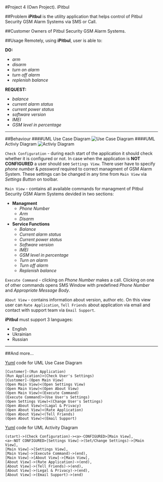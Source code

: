 #Project 4 (Own Project). iPitbul

##Problem
**iPitbul** is the utility application that helps control of Pitbul Security GSM Alarm Systems via SMS or Call.

##Customer
Owners of Pitbul Security GSM Alarm Systems.

##Usage
Remotely, using **iPitbul**, user is able to:
                 
**DO:**

- *arm*
- *disarm*
- *turn on alarm*
- *turn off alarm*
- *replenish balance*

**REQUEST:**

- *balance*
- *current alarm status*
- *current power status*
- *software version*
- *IMEI*
- *GSM level in percentage*

***
##Behaviour
####UML Use Case Diagram
![Use Case Diagram](https://raw.github.com/moleksyuk/osx-project-3/master/Docs/UseCaseDiagram.png)
####UML Activiy Diagram
![Activiy Diagram](https://raw.github.com/moleksyuk/osx-project-3/master/Docs/ActivityDiagram.png)


`Check Configuration` - during each start of the application it should check whether it is configured or not.
In case when the application is **NOT CONFIGURED** a user should see `Settings View`. There user have to specify *phone number* & *password* required to correct managment of GSM Alarm System. These settings can be changed in any time from `Main View` via *Settings Button* on toolbar.

`Main View` - contains all available commands for managment of Pitbul Security GSM Alarm Systems devided in two sections:

- **Managment**
	- *Phone Number*
	- *Arm*
	- *Disarm*
- **Service Functions**
	- *Balance*
	- *Current alarm status*
	- *Current power status*
	- *Software version*
	- *IMEI*
	- *GSM level in percentage*
	- *Turn on alarm*
	- *Turn off alarm*
	- *Replenish balance*

`Execute Command` - clicking on *Phone Number* makes a call. Clicking on one of other commands opens SMS Window with predefined *Phone Number* and *Appropriate Message Body*.

`About View` - contains information about version, author etc. On this view user can `Rate Application`, `Tell Friends` about application via email and contact with support team via `Email Support`.

**iPitbul** must support 3 languages:

- English
- Ukrainian
- Russian

---
##And more…

[Yuml](http://yuml.me/) code for UML Use Case Diagram

````
[Customer]-(Run Application)
(Run Application)>(Check User's Settings)
[Customer]-(Open Main View)
(Open Main View)<(Open Settings View)
(Open Main View)<(Open About View)
(Open Main View)<(Execute Command)
(Execute Command)>(Use User's Settings)
(Open Settings View)<(Change User's Settings)
(Open About View)<(Lagal & Privacy)
(Open About View)<(Rate Application)
(Open About View)<(Tell Friends)
(Open About View)<(Email Support)
````


[Yuml](http://yuml.me/) code for UML Activity Diagram

````
(start)->(Check Configuration)-><a>-CONFIGURED>[Main View],
<a>-NOT CONFIGURED>[Settings View]->(Set/Change Settings)->[Main View],
[Main View]->[Settings View],
[Main View]->(Execute Command)->(end),
[Main View]->[About View]->[Main View],
[About View]->(Rate Application)->(end),
[About View]->(Tell Friends)->(end),
[About View]->(Legal & Privacy)->(end),
[About View]->(Email Support)->(end)
````
